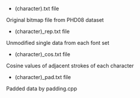 - (character).txt file

Original bitmap file from PHD08 dataset

- (character)\_rep.txt file

Unmodified single data from each font set

- (character)\_cos.txt file

Cosine values of adjacent strokes of each character

- (character)\_pad.txt file

Padded data by padding.cpp
